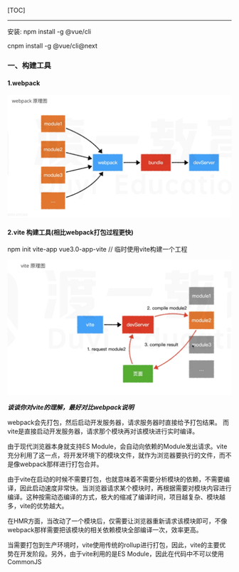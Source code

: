 [TOC]
***

安装: npm install -g @vue/cli

cnpm install -g @vue/cli@next

### 一、构建工具
#### 1.webpack

![](./01.webpack原理图.png)

#### 2.vite 构建工具(相比webpack打包过程更快)

npm init vite-app vue3.0-app-vite // 临时使用vite构建一个工程

![](./01.vite原理图.png)

***谈谈你对vite的理解，最好对比webpack说明***

webpack会先打包，然后启动开发服务器，请求服务器时直接给予打包结果。
而vite是直接启动开发服务器，请求那个模块再对该模块进行实时编译。

由于现代浏览器本身就支持ES Module，会自动向依赖的Module发出请求。vite充分利用了这一点，将开发环境下的模块文件，就作为浏览器要执行的文件，而不是像webpack那样进行打包合并。

由于vite在启动的时候不需要打包，也就意味着不需要分析模块的依赖，不需要编译，因此启动速度非常快。当浏览器请求某个模块时，再根据需要对模块内容进行编译。这种按需动态编译的方式，极大的缩减了编译时间，项目越复杂、模块越多，vite的优势越大。

在HMR方面，当改动了一个模块后，仅需要让浏览器重新请求该模块即可，不像webpack那样需要把该模块的相关依赖模块全部编译一次，效率更高。

当需要打包到生产环境时，vite使用传统的rollup进行打包，因此，vite的主要优势在开发阶段。另外，由于vite利用的是ES Module，因此在代码中不可以使用CommonJS
